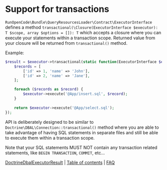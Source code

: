 # Support for transactions

`RunOpenCode\Bundle\QueryResourcesLoader\Contract\ExecutorInterface` defines a
method `transactional(\Closure(ExecutorInterface $executor): T $scope, array $options = []): T` which accepts a closure
where you can execute your statements within a transaction scope. Returned value from your closure will be returned
from `transactional()` method.

Example:

```php
$result = $executor->transactional(static function(ExecutorInterface $executor): iterable {
    $records = [
        ['id' => 1, 'name' => 'John'],
        ['id' => 2, 'name' => 'Jane'],
    ];

    foreach ($records as $record) {
        $executor->execute('@App/insert.sql', $record);
    }
    
    return $executor->execute('@App/select.sql');
});
```

API is deliberately designed to be similar to `Doctrine\DBAL\Connection::transactional()` method where you are able to
take advantage of having SQL statements in separate files and still be able to execute them within a transaction scope.

Note that your SQL statements MUST NOT contain any transaction related statements, like `BEGIN TRANSACTION`, `COMMIT`,
etc...

[DoctrineDbalExecutorResult](doctrine-dbal-executor-result.md) | [Table of contents](index.md) | [FAQ](faq.md)
